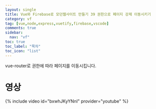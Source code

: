 ```yaml
---
layout: single
title: Vue와 Firebase로 모던웹사이트 만들기 39 권한으로 페이지 강제 이동시키기
category: vf
tag: [vue,node,express,vuetify,firebase,vscode]
comments: true
sidebar:
  nav: "vf"
toc: true
toc_label: "목차"
toc_icon: "list"
---
```


vue-router로 권한에 따라 페이지를 이동시킵니다.

# 영상

{% include video id="bxwhJKyYNnI" provider="youtube" %}
